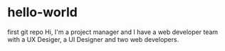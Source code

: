# hello-world
first git repo
Hi, I'm a project manager and I have a web developer team with a UX Desiger, a UI Designer and two web developers.
